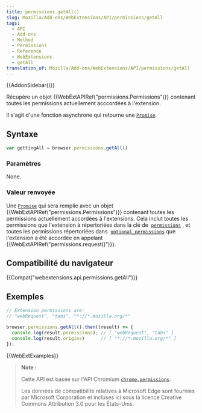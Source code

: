 ```yaml
---
title: permissions.getAll()
slug: Mozilla/Add-ons/WebExtensions/API/permissions/getAll
tags:
  - API
  - Add-ons
  - Method
  - Permissions
  - Reference
  - WebExtensions
  - getAll
translation_of: Mozilla/Add-ons/WebExtensions/API/permissions/getAll
---
```

{{AddonSidebar()}}

Récupère un objet {{WebExtAPIRef("permissions.Permissions")}} contenant toutes les permissions actuellement acccordées à l'extension.

Il s'agit d'une fonction asynchrone qui retourne une [`Promise`](/fr/docs/Web/JavaScript/Reference/Objets_globaux/Promise).

## Syntaxe

```js
var gettingAll = browser.permissions.getAll()
```

### Paramètres

None.

### Valeur renvoyée

Une [`Promise`](/fr/docs/Web/JavaScript/Reference/Objets_globaux/Promise) qui sera remplie avec un objet {{WebExtAPIRef("permissions.Permissions")}} contenant toutes les permissions actuellement accordées à l'extensions. Cela inclut toutes les permissions que l'extension à répertoriées dans la clé de  [`permissions`](/fr/Add-ons/WebExtensions/manifest.json/permissions) , et toutes les permissions répertoriées dans  [`optional_permissions`](/fr/Add-ons/WebExtensions/manifest.json/optional_permissions) que l'extension a été accordée en appelant  {{WebExtAPIRef("permissions.request()")}}.

## Compatibilité du navigateur

{{Compat("webextensions.api.permissions.getAll")}}

## Exemples

```js
// Extension permissions are:
// "webRequest", "tabs", "*://*.mozilla.org/*"

browser.permissions.getAll().then((result) => {
  console.log(result.permissions); // [ "webRequest", "tabs" ]
  console.log(result.origins)      // [ "*://*.mozilla.org/*" ]
});
```

{{WebExtExamples}}

> **Note :**
>
> Cette API est basée sur l'API Chromium [`chrome.permissions`](https://developer.chrome.com/extensions/permissions).
>
> Les données de compatibilité relatives à Microsoft Edge sont fournies par Microsoft Corporation et incluses ici sous la licence Creative Commons Attribution 3.0 pour les États-Unis.
